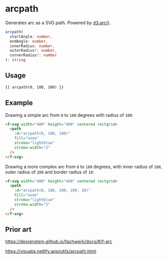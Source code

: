 # arcpath

Generates arc as a SVG path. Powered by [d3.arc()](https://github.com/d3/d3-shape#arcs).

```ts
arcpath(
  startAngle: number,
  endAngle: number,
  innerRadius: number,
  outerRadius?: number,
  cornerRadius?: number
): string
```

## Usage

```md
{{ arcpath(0, 180, 100) }}
```

## Example

Drawing a simple arc from `0` to `180` degrees with radius of `100`:

```md
<f-svg width="400" height="400" centered rectgrid>
  <path
    :d="arcpath(0, 180, 100)"
    fill="none"
    stroke="lightblue"
    stroke-width="2"
  />
</f-svg>
```

Drawing a more complex arc from `0` to `180` degrees, with inner radius of `100`, outer radius of `200` and border radius of `10`:

```md
<f-svg width="400" height="400" centered rectgrid>
  <path
    :d="arcpath(0, 180, 100, 200, 10)"
    fill="none"
    stroke="lightblue"
    stroke-width="2"
  />
</f-svg>
```

## Prior art

https://designstem.github.io/fachwerk/docs/#/f-arc

https://visualia.netlify.app/utils/arcpath.html
